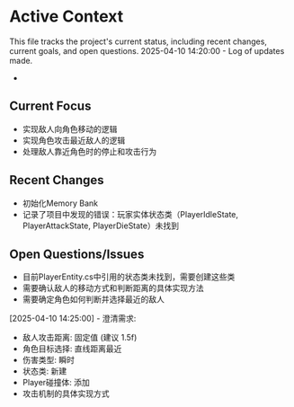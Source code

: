 # Active Context

This file tracks the project's current status, including recent changes, current goals, and open questions.
2025-04-10 14:20:00 - Log of updates made.

*

## Current Focus

* 实现敌人向角色移动的逻辑
* 实现角色攻击最近敌人的逻辑
* 处理敌人靠近角色时的停止和攻击行为

## Recent Changes

* 初始化Memory Bank
* 记录了项目中发现的错误：玩家实体状态类（PlayerIdleState, PlayerAttackState, PlayerDieState）未找到

## Open Questions/Issues

* 目前PlayerEntity.cs中引用的状态类未找到，需要创建这些类
* 需要确认敌人的移动方式和判断距离的具体实现方法
* 需要确定角色如何判断并选择最近的敌人


[2025-04-10 14:25:00] - 澄清需求:
* 敌人攻击距离: 固定值 (建议 1.5f)
* 角色目标选择: 直线距离最近
* 伤害类型: 瞬时
* 状态类: 新建
* Player碰撞体: 添加
* 攻击机制的具体实现方式
